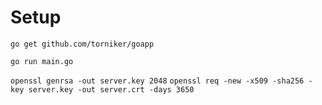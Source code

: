 # Setup

`go get github.com/torniker/goapp`

`go run main.go`




`openssl genrsa -out server.key 2048`
`openssl req -new -x509 -sha256 -key server.key -out server.crt -days 3650`

